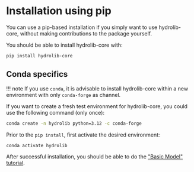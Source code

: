 # Installation using pip

You can use a pip-based installation if you simply
want to use hydrolib-core, without making contributions
to the package yourself.

You should be able to install hydrolib-core with:
``` bash
pip install hydrolib-core
```

## Conda specifics
!!! note
    If you use `conda`, it is advisable to install hydrolib-core
    within a new environment with only `conda-forge` as channel. 

If you want to create a fresh test environment for hydrolib-core, you could use the following command (only once):
``` bash
conda create -n hydrolib python=3.12 -c conda-forge
```
Prior to the `pip install`, first activate the desired environment:
``` bash
conda activate hydrolib
```

<!--- or if you prefer (especially on Windows)

``` bash
conda install hydrolib-core -c conda-forge
```

-->

After successful installation, you should be able to do the ["Basic Model" tutorial](../tutorials/build_basic_model.ipynb).
